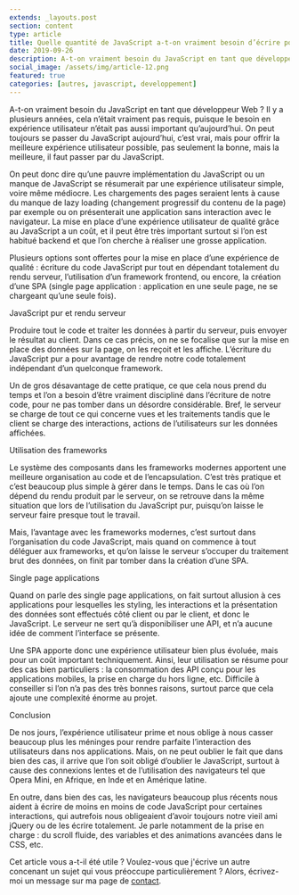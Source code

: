 ```yaml
---
extends: _layouts.post
section: content
type: article
title: Quelle quantité de JavaScript a-t-on vraiment besoin d’écrire pour un site web ?
date: 2019-09-26
description: A-t-on vraiment besoin du JavaScript en tant que développeur Web ? Il y a plusieurs années, cela n’était vraiment pas requis, puisque le besoin en expérience utilisateur n’était pas aussi important qu’aujourd’hui. Cet artice explique pourquoi il est important de tenir compte du JavaScript aujoud'hui pour offir une expérience meilleure à nos utilisateurs.
social_image: /assets/img/article-12.png
featured: true
categories: [autres, javascript, developpement]
---
```


A-t-on vraiment besoin du JavaScript en tant que développeur Web ? Il y a plusieurs années, cela n’était vraiment pas requis, puisque le besoin en expérience utilisateur n’était pas aussi important qu’aujourd’hui. On peut toujours se passer du JavaScript aujourd’hui, c’est vrai, mais pour offrir la meilleure expérience utilisateur possible, pas seulement la bonne, mais la meilleure, il faut passer par du JavaScript.

On peut donc dire qu’une pauvre implémentation du JavaScript ou un manque de JavaScript se résumerait par une expérience utilisateur simple, voire même médiocre. Les chargements des pages seraient lents à cause du manque de lazy loading (changement progressif du contenu de la page) par exemple ou on présenterait une application sans interaction avec le navigateur. La mise en place d’une expérience utilisateur de qualité grâce au JavaScript a un coût, et il peut être très important surtout si l’on est habitué backend et que l’on cherche à réaliser une grosse application.

Plusieurs options sont offertes pour la mise en place d’une expérience de qualité : écriture du code JavaScript pur tout en dépendant totalement du rendu serveur, l’utilisation d’un framework frontend, ou encore, la création d’une SPA (single page application : application en une seule page, ne se chargeant qu’une seule fois).

JavaScript pur et rendu serveur

Produire tout le code et traiter les données à partir du serveur, puis envoyer le résultat au client. Dans ce cas précis, on ne se focalise que sur la mise en place des données sur la page, on les reçoit et les affiche. L’écriture du JavaScript pur a pour avantage de rendre notre code totalement indépendant d’un quelconque framework.

Un de gros désavantage de cette pratique, ce que cela nous prend du temps et l’on a besoin d’être vraiment discipliné dans l’écriture de notre code, pour ne pas tomber dans un désordre considérable. Bref, le serveur se charge de tout ce qui concerne vues et les traitements tandis que le client se charge des interactions, actions de l’utilisateurs sur les données affichées.

Utilisation des frameworks

Le système des composants dans les frameworks modernes apportent une meilleure organisation au code et de l’encapsulation. C’est très pratique et c’est beaucoup plus simple à gérer dans le temps. Dans le cas où l’on dépend du rendu produit par le serveur, on se retrouve dans la même situation que lors de l’utilisation du JavaScript pur, puisqu’on laisse le serveur faire presque tout le travail. 

Mais, l’avantage avec les frameworks modernes, c’est surtout dans l’organisation du code JavaScript, mais quand on commence à tout déléguer aux frameworks, et qu’on laisse le serveur s’occuper du traitement brut des données, on finit par tomber dans la création d’une SPA.

Single page applications

Quand on parle des single page applications, on fait surtout allusion à ces applications pour lesquelles les styling, les interactions et la présentation des données sont effectués côté client ou par le client, et donc le JavaScript. Le serveur ne sert qu’à disponibiliser une API, et n’a aucune idée de comment l’interface se présente.

Une SPA apporte donc une expérience utilisateur bien plus évoluée, mais pour un coût important techniquement. Ainsi, leur utilisation se résume pour des cas bien particuliers : la consommation des API conçu pour les applications mobiles, la prise en charge du hors ligne, etc. Difficile à conseiller si l’on n’a pas des très bonnes raisons, surtout parce que cela ajoute une complexité énorme au projet.

Conclusion

De nos jours, l’expérience utilisateur prime et nous oblige à nous casser beaucoup plus les méninges pour rendre parfaite l’interaction des utilisateurs dans nos applications. Mais, on ne peut oublier le fait que dans bien des cas, il arrive que l’on soit obligé d’oublier le JavaScript, surtout à cause des connexions lentes et de l’utilisation des navigateurs tel que Opera Mini, en Afrique, en Inde et en Amérique latine.

En outre, dans bien des cas, les navigateurs beaucoup plus récents nous aident à écrire de moins en moins de code JavaScript pour certaines interactions, qui autrefois nous obligeaient d’avoir toujours notre vieil ami jQuery ou de les écrire totalement. Je parle notamment de la prise en charge : du scroll fluide, des variables et des animations avancées dans le CSS, etc.

Cet article vous a-t-il été utile ? Voulez-vous que j'écrive un autre concenant un sujet qui vous préoccupe particulièrement ? Alors, écrivez-moi un message sur ma page de [contact](/contact).